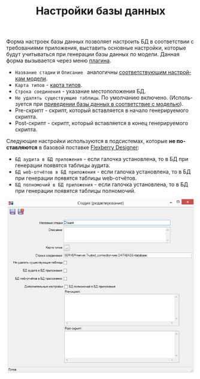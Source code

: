 ﻿---
title: Настройки базы данных
sidebar: flexberry-designer_sidebar
keywords: Flexbery Desinger
toc: true
permalink: ru/fd_configure-ms-sql-generator.html
folder: products/flexberry-designer/generate/
lang: ru
---

Форма настроек базы данных позволяет настроить БД в соответствии с требованиями приложения, выставить основные настройки, которые будут учитываться при генерации базы данных по модели. Данная форма вызывается через меню [плагина](fo_flexberry-orm-case-plugin.html).

* `Название стадии` и `Описание ` аналогичны [соответствующим настройкам модели](fd_project-customization.html).
* `Карта типов` - [карта типов](fd_types-map.html).
* `Строка соединения` - указание местоположения БД.
* `Не удалять существующие таблицы`. По умолчанию включено. (Используется при [приведении базы данных в соответствие с моделью](fd_matching-db.html)).
* Pre-скрипт - скрипт, который вставляется в начало генерируемого скрипта.
* Post-скрипт - скрипт, который вставляется в конец генерируемого скрипта.

Следующие настройки используются в подсистемах, которые __не поставляются__ в базовой поставке [Flexberry Designer](fd_landing_page.html):
* `БД аудита в БД приложения` - если галочка установлена, то в БД при генерации появятся таблицы аудита.
* `БД web-отчётов в БД приложения` - если галочка установлена, то в БД при генерации появятся таблицы web-отчётов.
* `БД полномочий в БД приложения` - если галочка установлена, то в БД при генерации появятся таблицы полномочий. 

![](/images/pages/products/flexberry-designer/generate/sql-properties.png)








